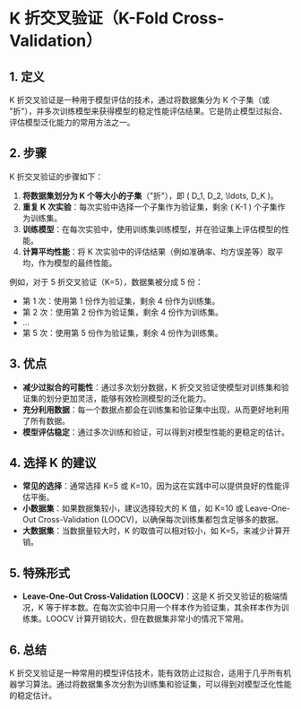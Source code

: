 # K 折交叉验证（K-Fold Cross-Validation）

## 1. 定义
K 折交叉验证是一种用于模型评估的技术，通过将数据集分为 K 个子集（或 "折"），并多次训练模型来获得模型的稳定性能评估结果。它是防止模型过拟合、评估模型泛化能力的常用方法之一。

## 2. 步骤
K 折交叉验证的步骤如下：
1. **将数据集划分为 K 个等大小的子集**（"折"），即 \( D_1, D_2, \ldots, D_K \)。
2. **重复 K 次实验**：每次实验中选择一个子集作为验证集，剩余 \( K-1 \) 个子集作为训练集。
3. **训练模型**：在每次实验中，使用训练集训练模型，并在验证集上评估模型的性能。
4. **计算平均性能**：将 K 次实验中的评估结果（例如准确率、均方误差等）取平均，作为模型的最终性能。

例如，对于 5 折交叉验证（K=5），数据集被分成 5 份：
- 第 1 次：使用第 1 份作为验证集，剩余 4 份作为训练集。
- 第 2 次：使用第 2 份作为验证集，剩余 4 份作为训练集。
- ...
- 第 5 次：使用第 5 份作为验证集，剩余 4 份作为训练集。

## 3. 优点
- **减少过拟合的可能性**：通过多次划分数据，K 折交叉验证使模型对训练集和验证集的划分更加灵活，能够有效检测模型的泛化能力。
- **充分利用数据**：每一个数据点都会在训练集和验证集中出现，从而更好地利用了所有数据。
- **模型评估稳定**：通过多次训练和验证，可以得到对模型性能的更稳定的估计。

## 4. 选择 K 的建议
- **常见的选择**：通常选择 K=5 或 K=10，因为这在实践中可以提供良好的性能评估平衡。
- **小数据集**：如果数据集较小，建议选择较大的 K 值，如 K=10 或 Leave-One-Out Cross-Validation (LOOCV)，以确保每次训练集都包含足够多的数据。
- **大数据集**：当数据量较大时，K 的取值可以相对较小，如 K=5，来减少计算开销。

## 5. 特殊形式
- **Leave-One-Out Cross-Validation (LOOCV)**：这是 K 折交叉验证的极端情况，K 等于样本数。在每次实验中只用一个样本作为验证集，其余样本作为训练集。LOOCV 计算开销较大，但在数据集非常小的情况下常用。

## 6. 总结
K 折交叉验证是一种常用的模型评估技术，能有效防止过拟合，适用于几乎所有机器学习算法。通过将数据集多次分割为训练集和验证集，可以得到对模型泛化性能的稳定估计。


